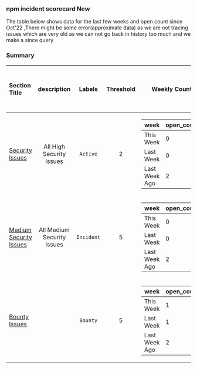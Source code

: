 ### npm incident scorecard New
The table below shows data for the last few weeks and open count since Oct'22 ,There might be some error(approximate data) as we are not tracing issues which are very old as we can not go back in history too much and we make a since query
### Summary
| Section Title | description | Labels | Threshold | Weekly Count | Totals Open Now since Oct 2022 | Status|
| :--- |  :----: | :----: |  :----:  |  :----:  |  :----: | :----: 
| [Security Issues](https://github.com/priyakewlani18/demoGithub/issues?q=is%3Aissue+is%3Aopen+label%3AActive) | All High Security Issues   | `Active` | 2|<table><thead><tr><th >week</th><th >open_count</th></tr></thead> <tbody><tr><td >This Week</td><td >0</td></tr><tr><td >Last Week</td><td >0</td></tr><tr><td >Last Week Ago</td><td >2</td></tr></tbody></table>|0|💚🥳|
| [Medium Security Issues](https://github.com/priyakewlani18/demoGithub/issues?q=is%3Aissue+is%3Aopen+label%3AIncident) | All Medium Security Issues   | `Incident` | 5|<table><thead><tr><th >week</th><th >open_count</th></tr></thead> <tbody><tr><td >This Week</td><td >0</td></tr><tr><td >Last Week</td><td >0</td></tr><tr><td >Last Week Ago</td><td >2</td></tr></tbody></table>|0|💚🥳|
| [Bounty Issues](https://github.com/priyakewlani18/demoGithub/issues?q=is%3Aissue+is%3Aopen+label%3ABounty) |    | `Bounty` | 5|<table><thead><tr><th >week</th><th >open_count</th></tr></thead> <tbody><tr><td >This Week</td><td >1</td></tr><tr><td >Last Week</td><td >1</td></tr><tr><td >Last Week Ago</td><td >2</td></tr></tbody></table>|1|💚🥳|